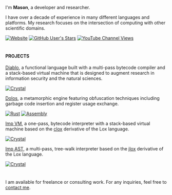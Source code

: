 I'm **Mason**, a developer and researcher.

I have over a decade of experience in many different languages and platforms. My research focuses on the intersection of computing with other scientific domains.

[![Website](https://img.shields.io/website?url=https%3A%2F%2Fmaezyn.com&style=for-the-badge&labelColor=%23c2d9ff&color=%234fa1fd)](https://maezyn.com)
[![GitHub User's Stars](https://img.shields.io/github/stars/maezyn?style=for-the-badge&logo=github&logoColor=%234fa1fd&logoSize=auto&labelColor=%23c2d9ff&color=%234fa1fd)](https://maezyn.com)
[![YouTube Channel Views](https://img.shields.io/youtube/channel/views/UCgFw7WeyiECm5wEOrVTfzsg?style=for-the-badge&logo=youtube&logoColor=%234fa1fd&logoSize=auto&labelColor=%23c2d9ff&color=%234fa1fd)](https://maezyn.com)

#

#### PROJECTS


[Diablo](https://github.com/diablo-lang/diablo), a functional language built with a multi-pass bytecode compiler and a stack-based virtual machine that is designed to augment research in information security and the natural sciences.

[![Crystal](https://img.shields.io/badge/Crystal-%234fa1fd?style=flat-square&logo=crystal&logoColor=%23c2d9ff)](#)

[Dolos](https://github.com/maezyn/dolos), a metamorphic engine featuring obfuscation techniques including garbage code insertion and register usage exchange.

[![Rust](https://img.shields.io/badge/Rust-%234fa1fd?style=flat-square&logo=rust&logoColor=%23c2d9ff)](#)
[![Assembly](https://img.shields.io/badge/x86%20Assembly-%234fa1fd?style=flat-square&logo=intel&logoColor=%23c2d9ff)](#)

[Imp VM](https://github.com/diablo-lang/imp-vm), a one-pass, bytecode interpreter with a stack-based virtual machine based on the [clox](http://craftinginterpreters.com/a-bytecode-virtual-machine.html) derivative of the Lox language.

[![Crystal](https://img.shields.io/badge/Crystal-%234fa1fd?style=flat-square&logo=crystal&logoColor=%23c2d9ff)](#)

[Imp AST](https://github.com/diablo-lang/imp-ast), a multi-pass, tree-walk interpreter based on the [jlox](http://craftinginterpreters.com/a-tree-walk-interpreter.html) derivative of the Lox language.

[![Crystal](https://img.shields.io/badge/Crystal-%234fa1fd?style=flat-square&logo=crystal&logoColor=%23c2d9ff)](#)

#

I am available for freelance or consulting work. For any inquiries, feel free to [contact me](https://maezyn.com/contact).
